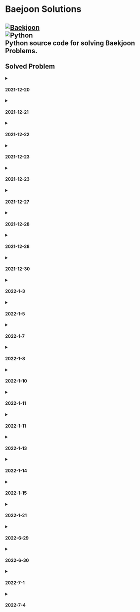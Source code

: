 # Baejoon Solutions 
[![Baekjoon](https://d2gd6pc034wcta.cloudfront.net/images/logo@2x.png)](https://www.acmicpc.net/)<br>
<img alt="Python" src ="https://img.shields.io/badge/Python-3776AB.svg?&style=for-the-badge&logo=Python&logoColor=white"/><br>
Python source code for solving Baekjoon Problems. <br>
<br>
Solved Problem<br>
----
<details>
<summary><h4>2021-12-20</h4></summary>
- No.1000<br>
- No.1001<br>
- No.1008<br>
- No.1330<br>
- No.2438<br>
- No.2439<br>
- No.2557<br>
- No.2588<br>
- No.2741<br>
- No.2742<br>
- No.2753<br>
- No.2739<br>
- No.2884<br>
- No.8393<br>
- No.9498<br>
- No.10171<br>
- No.10172<br>
- No.10430<br>
- No.10718<br>
- No.10869<br>
- No.10871<br>
- No.10950<br>
- No.10998<br>
- No.11021<br>
- No.11022<br>
- No.14681<br>
- No.15552<br>
</details>

<details>
<summary><h4>2021-12-21</h4></summary>
- No.1065<br>
- No.1110<br>
- No.1152<br>
- No.1157<br>
- No.1316<br>
- No.1546<br>
- No.2562<br>
- No.2577<br>
- No.2675<br>
- No.2908<br>
- No.2941<br>
- No.3052<br>
- No.4344<br>
- No.4673<br>
- No.5622<br>
- No.8958<br>
- No.10809<br>
- No.10818<br>
- No.10951<br>
- No.10952<br>
- No.11654<br>
- No.11720<br>
- No.15596<br>
-------------<br>
- No.1002<br>
- No.1011<br>
- No.1085<br>
- No.1193<br>
- No.1712<br>
- No.1929<br>
- No.1978<br>
- No.2292<br>
- No.2581<br>
- No.2775<br>
- No.2839<br>
- No.2869<br>
- No.3009<br>
- No.3053<br>
- No.4153<br>
- No.4948<br>
- No.4949<br>
- No.9012<br>
- No.9020<br>
- No.10250<br>
- No.10757<br>
- No.10773<br>
- No.10828<br>
- No.11653<br>
</details>

<details>
<summary><h4>2021-12-22</h4></summary>
- No.1002<br>
- No.2231<br>
- No.2447<br>
- No.2798<br>
- No.10870<br>
- No.10872<br>
- No.11729<br>
-------------<br>
- No.1018<br>
- No.1181<br>
- No.1427<br>
- No.1436<br>
- No.2108<br>
- No.2750<br>
- No.2751<br>
- No.7568<br>
- No.10814<br>
- No.10989<br>
- No.11650<br>
- No.11651<br>
- No.18870<br>
</details>

<details>
<summary><h4>2021-12-23</h4></summary>
- No.2440<br>
- No.2441<br>
- No.2455<br>
- No.2566<br>
- No.2609<br>
- No.2739<br>
- No.2752<br>
- No.2920<br>
- No.3046<br>
- No.5597<br>
- No.5988<br>
- No.10101<br>
- No.10103<br>
- No.10797<br>
- No.10817<br>
- No.10886<br>
- No.10987<br>
- No.11728<br>
- No.11943<br>
- No.11966<br>
- No.13752<br>
- No.14910<br>
- No.16430<br>
- No.16673<br>
-------------<br>
- No.1271<br>
- No.1550<br>
- No.2338<br>
- No.2475<br>
- No.2558<br>
- No.2845<br>
- No.2914<br>
- No.3003<br>
- No.5337<br>
- No.5338<br>
- No.5339<br>
- No.5522<br>
- No.5554<br>
- No.6749<br>
- No.6768<br>
- No.6810<br>
- No.8674<br>
- No.8718<br>
- No.8723<br>
- No.11466<br>
- No.11549<br>
- No.13136<br>
- No.13580<br>
- No.13597<br>
- No.13610<br>
- No.14038<br>
- No.14065<br>
- No.14173<br>
- No.14264<br>
- No.14470<br>
- No.14623<br>
- No.14924<br>
- No.14935<br>
- No.15025<br>
- No.15700<br>
- No.15873<br>
- No.16428<br>
- No.17362<br>
- No.19698<br>
- No.23825<br>
</details>

<details>
<summary><h4>2021-12-23</h4></summary>
- No.7287<br>
- No.8370<br>
- No.8393<br>
- No.8437<br>
- No.9653<br>
- No.9654<br>
- No.10170<br>
- No.10699<br>
- No.10926<br>
- No.11282<br>
- No.11382<br>
- No.11942<br>
- No.11943<br>
- No.13277<br>
- No.14645<br>
- No.14652<br>
- No.14924<br>
- No.14928<br>
- No.15439<br>
- No.15727<br>
- No.15733<br>
- No.15740<br>
- No.15894<br>
- No.15962<br>
- No.15964<br>
- No.16170<br>
- No.16394<br>
- No.17256<br>
- No.17295<br>
- No.17496<br>
- No.18096<br>
- No.18108<br>
- No.18301<br>
- No.20254<br>
- No.20492<br>
- No.21300<br>
- No.22193<br>
- No.23234<br>
- No.23825<br>
</details>

<details>
<summary><h4>2021-12-27</h4></summary>
- No.1297<br>
- No.2420<br>
- No.2480<br>
- No.2525<br>
- No.2530<br>
- No.3004<br>
- No.4299<br>
- No.5532<br>
</details>

<details>
<summary><h4>2021-12-28</h4></summary>
- No.5543<br>
- No.5575<br>
- No.5596<br>
- No.5893<br>
</details>

<details>
<summary><h4>2021-12-28</h4></summary>
- No.5928<br>
- No.6763<br>
- No.6764<br>
- No.6778<br>
- No.8710<br>
- No.10039<br>
- No.10156<br>
- No.10162<br>
- No.10179<br>
- No.10707<br>
- No.10768<br>
- No.11948<br>
- No.13866<br>
- No.13985<br>
- No.15051<br>
- No.15059<br>
- No.15080<br>
</details>

<details>
<summary><h4>2021-12-30</h4></summary>
- No.15128<br>
- No.15474<br>
- No.15610<br>
- No.15680<br>
- No.15726<br>
- No.15921<br>
- No.15963<br>
- No.16017<br>
</details>

<details>
<summary><h4>2022-1-3</h4></summary>
- No.16199<br>
- No.16204<br>
- No.16431<br>
- No.16486<br>
- No.16600<br>
- No.16693<br>
- No.16693<br>
- No.16727<br>
- No.17874<br>
</details>

<details>
<summary><h4>2022-1-5</h4></summary>
- No.15751<br>
- No.17903<br>
- No.18005<br>
- No.18330<br>
- No.18408<br>
- No.18411<br>
- No.18414<br>
- No.19602<br>
- No.19698<br>
- No.20215<br>
- No.20232<br>
- No.20233<br>
- No.20352<br>
- No.20353<br>
</details>

<details>
<summary><h4>2022-1-7</h4></summary>
- No.20673<br>
- No.20839<br>
- No.21185<br>
- No.21335<br>
- No.21354<br>
- No.21591<br>
- No.21598<br>
- No.21612<br>
- No.21633<br>
- No.21638<br>
- No.22015<br>
- No.23971<br>
</details>

<details>
<summary><h4>2022-1-8</h4></summary>
- No.11283<br>
- No.17009<br>
- No.17388<br>
- No.17863<br>
- No.19944<br>
- No.20499<br>
- No.20867<br>
- No.20976<br>
- No.21631<br>
- No.23375<br>
-------------<br>
- No.1009<br>
- No.1212<br>
- No.1247<br>
- No.1267<br>
- No.1284<br>
- No.1547<br>
- No.1598<br>
- No.1703<br>
- No.1837<br>
- No.1864<br>
- No.1964<br>
- No.1975<br>
- No.2010<br>
- No.2061<br>
- No.2163<br>
- No.2355<br>
- No.2442<br>
- No.2443<br>
- No.2444<br>
- No.2445<br>
- No.2446<br>
- No.2460<br>
- No.2476<br>
- No.2490<br>
- No.2501<br>
- No.2506<br>
- No.2511<br>
- No.2522<br>
- No.2523<br>
- No.2547<br>
- No.2576<br>
- No.2720<br>
- No.2721<br>
- No.2747<br>
- No.2754<br>
- No.2765<br>
- No.2783<br>
- No.2863<br>
- No.2875<br>
- No.2903<br>
- No.2921<br>
- No.2935<br>
- No.2953<br>
- No.2959<br>
- No.2965<br>
- No.2975<br>
- No.2985<br>
- No.2991<br>
- No.2997<br>
- No.3028<br>
- No.3029<br>
- No.3034<br>
- No.3058<br>
- No.3276<br>
- No.3460<br>
- No.3507<br>
- No.3602<br>
</details>

<details>
<summary><h4>2022-1-10</h4></summary>
- No.24078<br>
- No.24082<br>
- No.24086<br>
</details>

<details>
<summary><h4>2022-1-11</h4></summary>
- No.24072<br>
- No.24075<br>
- No.24079<br>
- No.24083<br>
- No.24087<br>
</details>

<details>
<summary><h4>2022-1-11</h4></summary>
- No.3602<br>
- No.4084<br>
- No.4101<br>
- No.4388<br>
- No.11718<br>
</details>

<details>
<summary><h4>2022-1-13</h4></summary>
- No.9610<br>
</details>

<details>
<summary><h4>2022-1-14</h4></summary>
- No.4388<br>
- No.4493<br>
- No.4504<br>
- No.4562<br>
- No.4619<br>
- No.4623<br>
- No.4635<br>
- No.8871<br>
</details>

<details>
<summary><h4>2022-1-15</h4></summary>
- No.4655<br>
</details>

<details>
<summary><h4>2022-1-21</h4></summary>
- No.5361<br>
- No.5565<br>
</details>

<details>
<summary><h4>2022-6-29</h4></summary>
- No.1026<br>
- No.10807<br>
- No.2164<br>
- No.23037<br>
- No.2738<br>
- No.2744<br>
- No.9086<br>
</details>

<details>
<summary><h4>2022-6-30</h4></summary>
- No.10815<br>
- No.10816<br>
- No.10845<br>
- No.10866<br>
- No.11047<br>
- No.11050<br>
</details>

<details>
<summary><h4>2022-7-1</h4></summary>
- No.11866<br>
- No.15829<br>
- No.1874<br>
- No.2805<br>
</details>

<details>
<summary><h4>2022-7-4</h4></summary>
- No.1012<br>
- No.1074<br>
- No.1260<br>
- No.18111<br>
- No.4999<br>
</details>